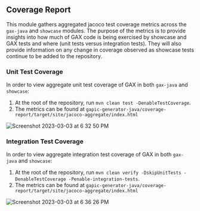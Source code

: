 ## Coverage Report

This module gathers aggregated jacoco test coverage metrics across the `gax-java` and `showcase` modules. The purpose of
the metrics is to provide insights into how much of GAX code is being exercised by showcase and GAX tests and where 
(unit tests versus integration tests). They will also provide information on any change in coverage observed
as showcase tests continue to be added to the repository.

### Unit Test Coverage
In order to view aggregate unit test coverage of GAX in both `gax-java` and `showcase`:

1. At the root of the repository, run `mvn clean test -DenableTestCoverage`.
2. The metrics can be found at `gapic-generator-java/coverage-report/target/site/jacoco-aggregate/index.html`

![Screenshot 2023-03-03 at 6 32 50 PM](https://user-images.githubusercontent.com/66699525/222854612-787b4dde-f9a3-469a-8227-8f46dc0a4a20.png)

### Integration Test Coverage

In order to view aggregate integration test coverage of GAX in both `gax-java` and `showcase`:

1. At the root of the repository, run `mvn clean verify -DskipUnitTests -DenableTestCoverage -Penable-integration-tests`.
2. The metrics can be found at `gapic-generator-java/coverage-report/target/site/jacoco-aggregate/index.html`

![Screenshot 2023-03-03 at 6 36 26 PM](https://user-images.githubusercontent.com/66699525/222854973-f8a96f01-abc1-4e6b-9ab8-99b5e50dec6a.png)